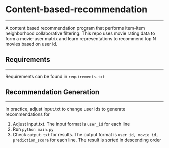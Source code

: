 # Content-based-recommendation
---
A content based recommendation program that performs item-item neighborhood collaborative filtering. This repo uses movie rating data to form a movie-user matrix and learn representations to recommend top N movies based on user id.
## Requirements
---
Requirements can be found in `requirements.txt`
## Recommendation Generation
---
In practice, adjust input.txt to change user ids to generate recommendations for
1. Adjust input.txt. The input format is `user_id` for each line
2. Run `python main.py`
3. Check `output.txt` for results. The output format is `user_id, movie_id, prediction_score` for each line. The result is sorted in descending order
